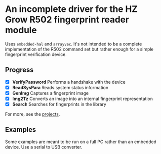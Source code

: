# An incomplete driver for the HZ Grow R502 fingerprint reader module

Uses `embedded-hal` and `arrayvec`. It's not intended to be a complete implementation of the
R502 command set but rather enough for a simple fingerprint verification device.

## Progress

- [x] **VerifyPassword** Performs a handshake with the device
- [x] **ReadSysPara** Reads system status information
- [x] **GenImg** Captures a fingerprint image
- [x] **Img2Tz** Converts an image into an internal fingerprint representation
- [x] **Search** Searches for fingerprints in the library

For more, see the [projects](https://github.com/FLamparski/hzgrow-r502/projects).

## Examples

Some examples are meant to be run on a full PC rather than an embedded device. Use
a serial to USB converter.